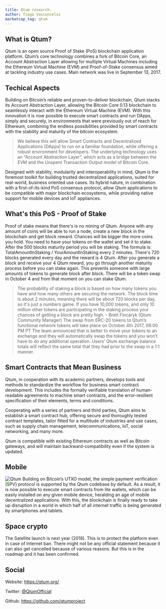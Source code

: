 ```yaml
---
title: Qtum research.
author: Tiago Vasconcelos
marketcap_tag: qtum
---
```


## What is Qtum?
Qtum is an open source Proof of Stake (PoS) blockchain application platform. Qtum’s core technology combines a fork of Bitcoin Core, an Account Abstraction Layer allowing for multiple Virtual Machines including the Ethereum Virtual Machine (EVM) and Proof-of-Stake consensus aimed at tackling industry use cases. Main network was live in September 13, 2017.

## Techical Aspects
Building on Bitcoin’s reliable and proven-to-deliver blockchain, Qtum stacks its Account Abstraction Layer, allowing the Bitcoin Core 0.13 blockchain to seamlessly interact with the Ethereum Virtual Machine (EVM). With this innovation it is now possible to execute smart contracts and run DApps, simply and securely, in environments that were previously out of reach for Ethereum, combining the endless possibilities provided by smart contracts with the stability and maturity of the bitcoin ecosystem.
>We believe this will allow Smart Contracts and Decentralized Applications (DApps) to run on a familiar foundation, while offering a robust environment for developers. The underlying technology uses an “Account Abstraction Layer”, which acts as a bridge between the EVM and the Unspent Transaction Output model of Bitcoin Core.

Designed with stability, modularity and interoperability in mind, Qtum is the foremost toolkit for building trusted decentralized applications, suited for real-world, business oriented use cases. Its hybrid nature, in combination with a first-of-its-kind PoS consensus protocol, allow Qtum applications to be compatible with major blockchain ecosystems, while providing native support for mobile devices and IoT appliances.

## What's this PoS - Proof of Stake
Proof of stake means that there's is no mining of Qtum. Anyone with any amount of coins will be able to run a node, create a new block in the blockchain and get block reward. Chances will be bigger the more coins you hold. You need to have your tokens on the wallet and set it to stake. After the 500 blocks maturity period you will be staking. The formula is: TotalAmountInStaking / YourAmountInStaking every 2 minutes. There's 720 blocks generated every day and the reward is 4 Qtum. After you generate a block and receive your 4 Qtum reward, you go through another maturity process before you can stake again. This prevents someone with large amounts of tokens to generate block after block. There will be a token swap in October 4 and from that moment on you can stake Qtum.
>The probability of staking a block is based on how many tokens you have and how many others are securing the network. The block time is about 2 minutes, meaning there will be about 720 blocks per day, so it's just a numbers game. If you have 10,000 tokens, and only 10 million other tokens are participating in the staking process your chances of getting a block are pretty high. - Brett Fincaryk (Qtum Community Manager)
The swap from ERC-20 tokens to Qtum’s functional network tokens will take place on October 4th 2017, 06:00 PM PT
The team announced that is better to move your tokens to an exchange and they will automatically swap the tokens and you won’t have to do any additional operation. Users’ Qtum exchange balance totals will reflect the same total that they had prior to the swap in a 1:1 manner.

## Smart Contracts that Mean Business
Qtum, in cooperation with its academic partners, develops tools and methods to standardize the workflow for business smart contract development. This includes the formally verifiable translation of human-readable agreements to machine smart contracts, and the error-resilient specification of their elements, terms and conditions.

Cooperating with a series of partners and third parties, Qtum aims to establish a smart contract hub, offering secure and thoroughly tested contract templates, tailor fitted for a multitude of industries and use cases, such as supply chain management, telecommunications, IoT, social networking, and many more.

Qtum is compatible with existing Ethereum contracts as well as Bitcoin gateways, and will maintain backward-compatibility even if the system is updated.

## Mobile
![Qtum](https://qtum.org/images/illu3.svg)
Building on Bitcoin’s UTXO model, the simple payment verification (SPV) protocol is supported by the Qtum codebase by default. As a result, it is now possible to execute smart contracts from lite wallets, which can be easily installed on any given mobile device, heralding an age of mobile decentralized applications. With this, the blockchain is finally ready to take up disruption in a world in which half of all internet traffic is being generated by smartphones and tablets.

## Space crypto
The Satellite launch is next year (2018). This is to protect the platform even in case of Internet ban. There might not be any official statement because it can also get cancelled because of various reasons. But this is in the roadmap and it has been confirmed. 

## Social
Website: https://qtum.org/

Twitter: [@QtumOfficial](https://twitter.com/QtumOfficial)

Github: https://github.com/qtumproject

